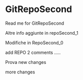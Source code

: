 GitRepoSecond
=============
Read me for GitRepoSecond

Altre info aggiunte in repoSecond_1

Modifiche in RepoSecond_0

add REPO 2 comments .....

Prova new changes

more changes